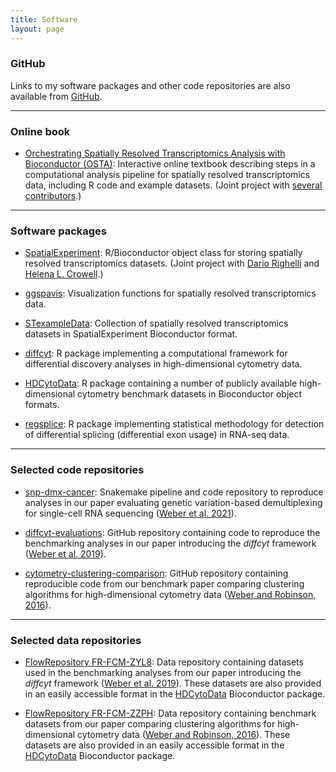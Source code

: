 ```yaml
---
title: Software
layout: page
---
```



### GitHub

Links to my software packages and other code repositories are also available from [GitHub](https://github.com/lmweber).


---


### Online book

- [Orchestrating Spatially Resolved Transcriptomics Analysis with Bioconductor (OSTA)](https://lmweber.org/OSTA-book/): Interactive online textbook describing steps in a computational analysis pipeline for spatially resolved transcriptomics data, including R code and example datasets. (Joint project with [several contributors](https://lmweber.org/OSTA-book/contributors.html).)


---


### Software packages

- [SpatialExperiment](https://bioconductor.org/packages/SpatialExperiment): R/Bioconductor object class for storing spatially resolved transcriptomics datasets. (Joint project with [Dario Righelli](https://github.com/drighelli) and [Helena L. Crowell](https://helenalc.github.io/).)

- [ggspavis](https://github.com/lmweber/ggspavis): Visualization functions for spatially resolved transcriptomics data.

- [STexampleData](https://bioconductor.org/packages/STexampleData): Collection of spatially resolved transcriptomics datasets in SpatialExperiment Bioconductor format.

- [diffcyt](https://bioconductor.org/packages/diffcyt): R package implementing a computational framework for differential discovery analyses in high-dimensional cytometry data.

- [HDCytoData](http://bioconductor.org/packages/HDCytoData): R package containing a number of publicly available high-dimensional cytometry benchmark datasets in Bioconductor object formats.

- [regsplice](http://bioconductor.org/packages/regsplice): R package implementing statistical methodology for detection of differential splicing (differential exon usage) in RNA-seq data.


---


### Selected code repositories

- [snp-dmx-cancer](https://github.com/lmweber/snp-dmx-cancer): Snakemake pipeline and code repository to reproduce analyses in our paper evaluating genetic variation-based demultiplexing for single-cell RNA sequencing ([Weber et al. 2021](https://www.biorxiv.org/content/10.1101/2020.11.06.371963v3)).

- [diffcyt-evaluations](https://github.com/lmweber/diffcyt-evaluations): GitHub repository containing code to reproduce the benchmarking analyses in our paper introducing the *diffcyt* framework ([Weber et al. 2019](https://www.nature.com/articles/s42003-019-0415-5)).

- [cytometry-clustering-comparison](https://github.com/lmweber/cytometry-clustering-comparison): GitHub repository containing reproducible code from our benchmark paper comparing clustering algorithms for high-dimensional cytometry data ([Weber and Robinson, 2016](https://onlinelibrary.wiley.com/doi/full/10.1002/cyto.a.23030)).


---


### Selected data repositories

- [FlowRepository FR-FCM-ZYL8](http://flowrepository.org/id/FR-FCM-ZYL8): Data repository containing datasets used in the benchmarking analyses from our paper introducing the *diffcyt* framework ([Weber et al. 2019](https://www.nature.com/articles/s42003-019-0415-5)). These datasets are also provided in an easily accessible format in the [HDCytoData](http://bioconductor.org/packages/HDCytoData) Bioconductor package.

- [FlowRepository FR-FCM-ZZPH](http://flowrepository.org/id/FR-FCM-ZZPH): Data repository containing benchmark datasets from our paper comparing clustering algorithms for high-dimensional cytometry data ([Weber and Robinson, 2016](https://onlinelibrary.wiley.com/doi/full/10.1002/cyto.a.23030)). These datasets are also provided in an easily accessible format in the [HDCytoData](http://bioconductor.org/packages/HDCytoData) Bioconductor package.

